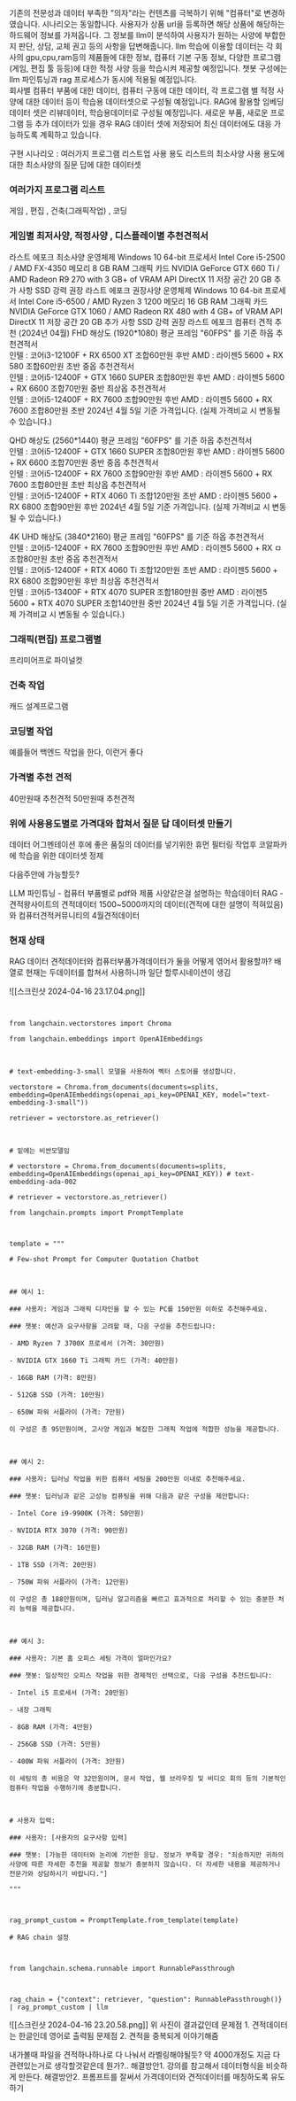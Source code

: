 
기존의 전문성과 데이터 부족한 "의자"라는 컨텐츠를 극복하기 위해 "컴퓨터"로 변경하였습니다. 시나리오는 동일합니다. 사용자가 상품 url을 등록하면 해당 상품에 해당하는 하드웨어 정보를 가져옵니다. 그 정보를 llm이 분석하여 사용자가 원하는 사양에 부합한지 판단, 상담, 교체 권고 등의 사항을 답변해줍니다. llm 학습에 이용할 데이터는 각 회사의 gpu,cpu,ram등의 제품들에 대한 정보, 컴퓨터 기본 구동 정보, 다양한 프로그램(게임, 편집 툴 등등)에 대한 적정 사양 등을 학습시켜 제공할 예정입니다. 챗봇 구성에는 llm 파인튜닝과 rag 프로세스가 동시에 적용될 예정입니다.  
회사별 컴퓨터 부품에 대한 데이터, 컴퓨터 구동에 대한 데이터, 각 프로그램 별 적정 사양에 대한 데이터 등이 학습용 데이터셋으로 구성될 예정입니다. RAG에 활용할 임베딩 데이터 셋은 리뷰데이터, 학습용데이터로 구성될 예정입니다. 새로운 부품, 새로운 프로그램 등 추가 데이터가 있을 경우 RAG 데이터 셋에 저장되어 최신 데이터에도 대응 가능하도록 계획하고 있습니다.

구현 시나리오 : 
여러가지 프로그램 리스트업 
사용 용도 리스트의 최소사양
사용 용도에 대한 최소사양의 질문 답에 대한 데이터셋


### 여러가지 프로그램 리스트
게임 , 편집 , 건축(그래픽작업) , 코딩

### 게임별 최저사양, 적정사양 , 디스플레이별 추천견적서 

라스트 에포크 최소사양
운영체제 Windows 10 64-bit
프로세서 Intel Core i5-2500 / AMD FX-4350
메모리 8 GB RAM
그래픽 카드 NVIDIA GeForce GTX 660 Ti / AMD Radeon R9 270 with 3 GB+ of VRAM
API DirectX 11
저장 공간 20 GB
추가 사항 SSD 강력 권장
라스트 에포크 권장사양
운영체제 Windows 10 64-bit
프로세서 Intel Core i5-6500 / AMD Ryzen 3 1200
메모리 16 GB RAM
그래픽 카드 NVIDIA GeForce GTX 1060 / AMD Radeon RX 480 with 4 GB+ of VRAM
API DirectX 11
저장 공간 20 GB
추가 사항 SSD 강력 권장
라스트 에포크 컴퓨터 견적 추천 (2024년 04월)
FHD 해상도 (1920*1080) 평균 프레임 "60FPS" 를 기준
하옵 추천견적서	
인텔 : 코어i3-12100F + RX 6500 XT 조합60만원 후반
AMD : 라이젠5 5600 + RX 580 조합60만원 초반
중옵 추천견적서	
인텔 : 코어i5-12400F + GTX 1660 SUPER 조합80만원 후반
AMD : 라이젠5 5600 + RX 6600 조합70만원 중반
최상옵 추천견적서	
인텔 : 코어i5-12400F + RX 7600 조합90만원 후반
AMD : 라이젠5 5600 + RX 7600 조합80만원 초반
2024년 4월 5일 기준 가격입니다. (실제 가격비교 시 변동될 수 있습니다.)

QHD 해상도 (2560*1440) 평균 프레임 "60FPS" 를 기준
하옵 추천견적서	
인텔 : 코어i5-12400F + GTX 1660 SUPER 조합80만원 후반
AMD : 라이젠5 5600 + RX 6600 조합70만원 중반
중옵 추천견적서	
인텔 : 코어i5-12400F + RX 7600 조합90만원 후반
AMD : 라이젠5 5600 + RX 7600 조합80만원 초반
최상옵 추천견적서	
인텔 : 코어i5-12400F + RTX 4060 Ti 조합120만원 초반
AMD : 라이젠5 5600 + RX 6800 조합90만원 후반
2024년 4월 5일 기준 가격입니다. (실제 가격비교 시 변동될 수 있습니다.)

4K UHD 해상도 (3840*2160) 평균 프레임 "60FPS" 를 기준
하옵 추천견적서	
인텔 : 코어i5-12400F + RX 7600 조합90만원 후반
AMD : 라이젠5 5600 + RX ㅁ 조합80만원 초반
중옵 추천견적서	
인텔 : 코어i5-12400F + RTX 4060 Ti 조합120만원 초반
AMD : 라이젠5 5600 + RX 6800 조합90만원 후반
최상옵 추천견적서	
인텔 : 코어i5-13400F + RTX 4070 SUPER 조합180만원 중반
AMD : 라이젠5 5600 + RTX 4070 SUPER 조합140만원 중반
2024년 4월 5일 기준 가격입니다. (실제 가격비교 시 변동될 수 있습니다.)




### 그래픽(편집) 프로그램별 
프리미어프로
파이널컷


### 건축 작업 
캐드
설계프로그램

### 코딩별 작업
예를들어 백엔드 작업을 한다, 이런거 좋다

### 가격별 추천 견적 
40만원때 추천견적
50만원때 추천견적


### 위에 사용용도별로 가격대와 합쳐서 질문 답 데이터셋 만들기



데이터 어그멘테이션 후에 
좋은 품질의 데이터를 넣기위한 휴먼 필터링 작업후
코알파카에 학습을 위한 데이터셋 정제

다음주안에 가능할듯?









LLM 파인튜닝 - 컴퓨터 부품별로 pdf와 제품 사양같은걸 설명하는 학습데이터 
RAG - 견적왕사이트의 견적데이터 1500~5000까지의 데이터(견적에 대한 설명이 적혀있음)와 컴퓨터견적커뮤니티의 4월견적데이터 




### 현재 상태

RAG 데이터 견적데이터와 컴퓨터부품가격데이터가 둘을 어떻게 엮어서 활용할까?
배열로 현재는 두데이터를 합쳐서 사용하니까 일단 할루시네이션이 생김

![[스크린샷 2024-04-16 23.17.04.png]]

```
  

from langchain.vectorstores import Chroma

from langchain.embeddings import OpenAIEmbeddings

  

# text-embedding-3-small 모델을 사용하여 벡터 스토어를 생성합니다.

vectorstore = Chroma.from_documents(documents=splits, embedding=OpenAIEmbeddings(openai_api_key=OPENAI_KEY, model="text-embedding-3-small"))

retriever = vectorstore.as_retriever()

  

# 밑에는 비싼모델임

# vectorstore = Chroma.from_documents(documents=splits, embedding=OpenAIEmbeddings(openai_api_key=OPENAI_KEY)) # text-embedding-ada-002

# retriever = vectorstore.as_retriever()
```

```
from langchain.prompts import PromptTemplate

  

template = """

# Few-shot Prompt for Computer Quotation Chatbot

  

## 예시 1:

### 사용자: 게임과 그래픽 디자인을 할 수 있는 PC를 150만원 이하로 추천해주세요.

### 챗봇: 예산과 요구사항을 고려할 때, 다음 구성을 추천드립니다:

- AMD Ryzen 7 3700X 프로세서 (가격: 30만원)

- NVIDIA GTX 1660 Ti 그래픽 카드 (가격: 40만원)

- 16GB RAM (가격: 8만원)

- 512GB SSD (가격: 10만원)

- 650W 파워 서플라이 (가격: 7만원)

이 구성은 총 95만원이며, 고사양 게임과 복잡한 그래픽 작업에 적합한 성능을 제공합니다.

  

## 예시 2:

### 사용자: 딥러닝 작업을 위한 컴퓨터 세팅을 200만원 이내로 추천해주세요.

### 챗봇: 딥러닝과 같은 고성능 컴퓨팅을 위해 다음과 같은 구성을 제안합니다:

- Intel Core i9-9900K (가격: 50만원)

- NVIDIA RTX 3070 (가격: 90만원)

- 32GB RAM (가격: 16만원)

- 1TB SSD (가격: 20만원)

- 750W 파워 서플라이 (가격: 12만원)

이 구성은 총 188만원이며, 딥러닝 알고리즘을 빠르고 효과적으로 처리할 수 있는 충분한 처리 능력을 제공합니다.

  

## 예시 3:

### 사용자: 기본 홈 오피스 세팅 가격이 얼마인가요?

### 챗봇: 일상적인 오피스 작업을 위한 경제적인 선택으로, 다음 구성을 추천드립니다:

- Intel i5 프로세서 (가격: 20만원)

- 내장 그래픽

- 8GB RAM (가격: 4만원)

- 256GB SSD (가격: 5만원)

- 400W 파워 서플라이 (가격: 3만원)

이 세팅의 총 비용은 약 32만원이며, 문서 작업, 웹 브라우징 및 비디오 회의 등의 기본적인 컴퓨터 작업을 수행하기에 충분합니다.

  

# 사용자 입력:

### 사용자: [사용자의 요구사항 입력]

### 챗봇: [가능한 데이터와 논리에 기반한 응답. 정보가 부족할 경우: "죄송하지만 귀하의 사양에 따른 자세한 추천을 제공할 정보가 충분하지 않습니다. 더 자세한 내용을 제공하거나 전문가와 상담하시기 바랍니다."]

"""

  

rag_prompt_custom = PromptTemplate.from_template(template)
```

```
# RAG chain 설정

  

from langchain.schema.runnable import RunnablePassthrough

  

rag_chain = {"context": retriever, "question": RunnablePassthrough()} | rag_prompt_custom | llm
```
![[스크린샷 2024-04-16 23.20.58.png]]
위 사진이 결과값인데 
문제점 1. 견적데이터는 한글인데 영어로 출력됨
문제점 2. 견적을 중복되게 이야기해줌


내가볼때 파일을 견적하나하나로 다 나눠서 라벨링해야될듯?
약 4000개정도
지금 다 관련있는거로 생각할것같은데 뭔가?..
해결방안1.  강의를 참고해서 데이터형식을 비슷하게 만든다.
해결방안2.  프롬프트를 잘써서 가격데이터와 견적데이터를 매칭하도록 유도하기